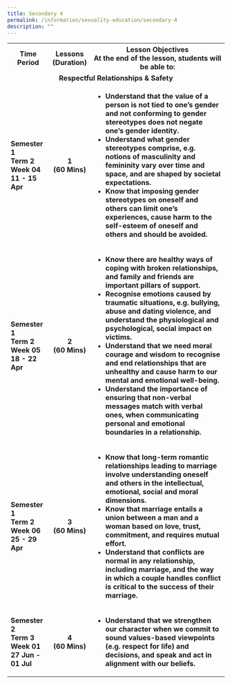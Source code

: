 ```yaml
---
title: Secondary 4
permalink: /information/sexuality-education/secondary-4
description: ""
---
```

<table>
<tbody>
<tr>
<th style="text-align: center;">Time Period</th>
<th style="text-align: center;">Lessons<br />(Duration)</th>
<th style="text-align: center;">Lesson Objectives<br />At the end of the lesson, students will be able to:</th>
</tr>
<tr>
<td style="text-align: center;" colspan="3"><strong>Respectful Relationships &amp; Safety</strong></td>
</tr>
<tr>
<td><strong>Semester 1<br />Term 2 Week 04<br />11 - 15 Apr</strong></td>
<td style="text-align: center;"><strong>1<br />(60 Mins)</strong></td>
<td>
<ul>
<li><strong>Understand that the value of a person is not tied to one&rsquo;s gender and not conforming to gender stereotypes does not negate one&rsquo;s gender identity.</strong></li>
<li><strong>Understand what gender stereotypes comprise, e.g. notions of masculinity and femininity vary over time and space, and are shaped by societal expectations.</strong></li>
<li><strong>Know that imposing gender stereotypes on oneself and others can limit one&rsquo;s experiences, cause harm to the self-esteem of oneself and others and should be avoided.</strong></li>
</ul>
</td>
</tr>
<tr>
<td><strong>Semester 1<br />Term 2 Week 05<br />18 - 22 Apr</strong></td>
<td style="text-align: center;"><strong>2<br />(60 Mins)</strong></td>
<td>
<ul>
<li><strong>Know there are healthy ways of coping with broken relationships, and family and friends are important pillars of support.</strong></li>
<li><strong>Recognise emotions caused by traumatic situations, e.g. bullying, abuse and dating violence, and understand the physiological and psychological, social impact on victims.</strong></li>
<li><strong>Understand that we need moral courage and wisdom to recognise and end relationships that are unhealthy and cause harm to our mental and emotional well-being.</strong></li>
<li><strong>Understand the importance of ensuring that non-verbal messages match with verbal ones, when communicating personal and emotional boundaries in a relationship.</strong></li>
</ul>
</td>
</tr>
<tr>
<td><strong>Semester 1<br />Term 2 Week 06<br />25 - 29 Apr</strong></td>
<td style="text-align: center;"><strong>3<br />(60 Mins)</strong></td>
<td>
<ul>
<li><strong>Know that long-term romantic relationships leading to marriage involve understanding oneself and others in the intellectual, emotional, social and moral dimensions.</strong></li>
<li><strong>Know that marriage entails a union between a man and a woman based on love, trust, commitment, and requires mutual effort.</strong></li>
<li><strong>Understand that conflicts are normal in any relationship, including marriage, and the way in which a couple handles conflict is critical to the success of their marriage.</strong></li>
</ul>
</td>
</tr>
<tr>
<td><strong>Semester 2<br />Term 3 Week 01<br />27 Jun - 01 Jul</strong></td>
<td style="text-align: center;"><strong>4<br />(60 Mins)</strong></td>
<td>
<ul>
<li><strong>Understand that we strengthen our character when we commit to sound values-based viewpoints (e.g. respect for life) and decisions, and speak and act in alignment with our beliefs.</strong></li>
</ul>
</td>
</tr>
</tbody>
</table>